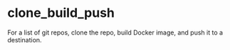 # clone_build_push
For a list of git repos, clone the repo, build Docker image, and push it to a destination.
